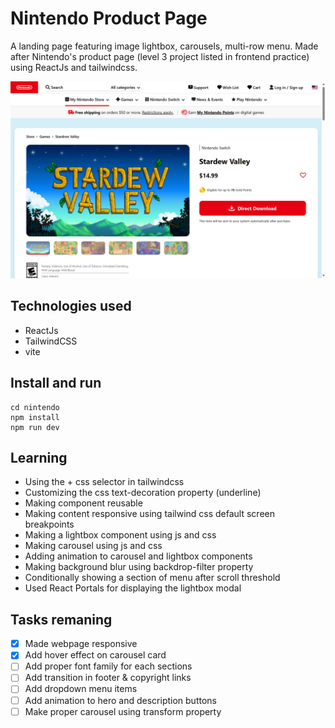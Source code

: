 # Nintendo Product Page
A landing page featuring image lightbox, carousels, multi-row menu. Made after Nintendo's product page (level 3 project listed in frontend practice) using ReactJs and tailwindcss.

![Nintendo_product_page](./src/assets/nintendo.png)

## Technologies used
- ReactJs
- TailwindCSS
- vite

## Install and run 
```
cd nintendo
npm install
npm run dev
```

## Learning
- Using the + css selector in tailwindcss
- Customizing the css text-decoration property (underline)
- Making component reusable
- Making content responsive using tailwind css default screen breakpoints
- Making a lightbox component using js and css
- Making carousel using js and css
- Adding animation to carousel and lightbox components
- Making background blur using backdrop-filter property
- Conditionally showing a section of menu after scroll threshold
- Used React Portals for displaying the lightbox modal

## Tasks remaning
- [x] Made webpage responsive
- [x] Add hover effect on carousel card
- [ ] Add proper font family for each sections
- [ ] Add transition in footer & copyright links
- [ ] Add dropdown menu items
- [ ] Add animation to hero and description buttons
- [ ] Make proper carousel using transform property